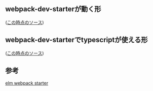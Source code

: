 ## webpack-dev-starterが動く形

([この時点のソース](https://github.com/hibohiboo/develop/blob/4c8cb84520a9a1c603e93f865fd675eec1de4806/tutorial/lesson/elm-webpack-starter/))

## webpack-dev-starterでtypescriptが使える形

([この時点のソース](https://github.com/hibohiboo/develop/blob/e5b2eac3b43ac01e280ce77ac4670778f1177fb7/tutorial/lesson/elm-webpack-starter/))



## 参考

[elm webpack starter][*1]

[*1]:https://github.com/simonh1000/elm-webpack-starter/blob/master/package.json